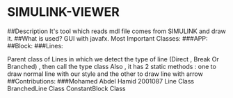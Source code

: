 # SIMULINK-VIEWER
##Description
It's tool which reads mdl file comes from SIMULINK and draw it.
##What is used?
GUI with javafx.
Most Important Classes:
###APP:
##Block:
###Lines:

Parent class of Lines in which we detect the type of line (Direct , Break Or Branched) , then call the type class
Also , it has 2 static methods : one to draw normal line with our style and the other to draw line with arrow
##Contributions:
###Mohamed Abdel Hamid 2001087
Line Class
BranchedLine Class
ConstantBlock Class
